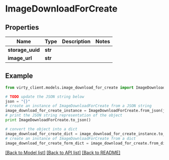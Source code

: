 # ImageDownloadForCreate


## Properties

Name | Type | Description | Notes
------------ | ------------- | ------------- | -------------
**storage_uuid** | **str** |  | 
**image_url** | **str** |  | 

## Example

```python
from virty_client.models.image_download_for_create import ImageDownloadForCreate

# TODO update the JSON string below
json = "{}"
# create an instance of ImageDownloadForCreate from a JSON string
image_download_for_create_instance = ImageDownloadForCreate.from_json(json)
# print the JSON string representation of the object
print ImageDownloadForCreate.to_json()

# convert the object into a dict
image_download_for_create_dict = image_download_for_create_instance.to_dict()
# create an instance of ImageDownloadForCreate from a dict
image_download_for_create_form_dict = image_download_for_create.from_dict(image_download_for_create_dict)
```
[[Back to Model list]](../README.md#documentation-for-models) [[Back to API list]](../README.md#documentation-for-api-endpoints) [[Back to README]](../README.md)


